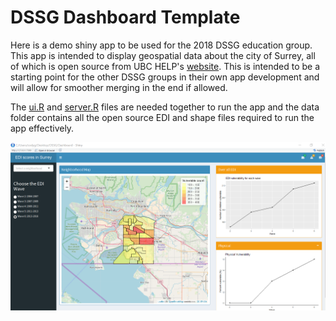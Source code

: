 # DSSG Dashboard Template

Here is a demo shiny app to be used for the 2018 DSSG education group. This app is intended to display geospatial data about the city of Surrey, all of which is open source from UBC HELP's [website](http://earlylearning.ubc.ca/maps/edi/sd/36/). This is intended to be a starting point for the other DSSG groups in their own app development and will allow for smoother merging in the end if allowed.

The [ui.R](https://github.com/Mathnstein/DSSG-APP-Templete/blob/master/ui.R) and [server.R](https://github.com/Mathnstein/DSSG-APP-Templete/blob/master/server.R) files are needed together to run the app and the data folder contains all the open source EDI and shape files required to run the app effectively.

![image](https://github.com/Mathnstein/ShinyDashboard/blob/master/example.PNG)
